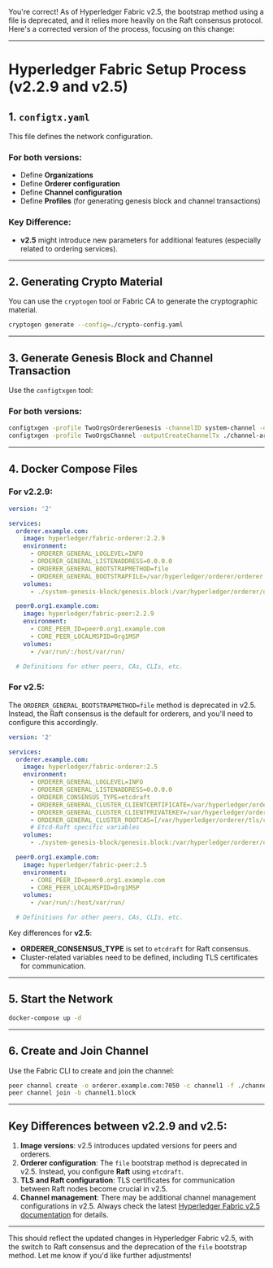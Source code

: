 You're correct! As of Hyperledger Fabric v2.5, the bootstrap method using a file is deprecated, and it relies more heavily on the Raft consensus protocol. Here's a corrected version of the process, focusing on this change:

---

# Hyperledger Fabric Setup Process (v2.2.9 and v2.5)

## 1. `configtx.yaml`

This file defines the network configuration.

### For both versions:
- Define **Organizations**
- Define **Orderer configuration**
- Define **Channel configuration**
- Define **Profiles** (for generating genesis block and channel transactions)

### Key Difference:
- **v2.5** might introduce new parameters for additional features (especially related to ordering services).

---

## 2. Generating Crypto Material

You can use the `cryptogen` tool or Fabric CA to generate the cryptographic material.

```bash
cryptogen generate --config=./crypto-config.yaml
```

---

## 3. Generate Genesis Block and Channel Transaction

Use the `configtxgen` tool:

### For both versions:
```bash
configtxgen -profile TwoOrgsOrdererGenesis -channelID system-channel -outputBlock ./system-genesis-block/genesis.block
configtxgen -profile TwoOrgsChannel -outputCreateChannelTx ./channel-artifacts/channel1.tx -channelID channel1
```

---

## 4. Docker Compose Files

### For v2.2.9:
```yaml
version: '2'

services:
  orderer.example.com:
    image: hyperledger/fabric-orderer:2.2.9
    environment:
      - ORDERER_GENERAL_LOGLEVEL=INFO
      - ORDERER_GENERAL_LISTENADDRESS=0.0.0.0
      - ORDERER_GENERAL_BOOTSTRAPMETHOD=file
      - ORDERER_GENERAL_BOOTSTRAPFILE=/var/hyperledger/orderer/orderer.genesis.block
    volumes:
      - ./system-genesis-block/genesis.block:/var/hyperledger/orderer/orderer.genesis.block

  peer0.org1.example.com:
    image: hyperledger/fabric-peer:2.2.9
    environment:
      - CORE_PEER_ID=peer0.org1.example.com
      - CORE_PEER_LOCALMSPID=Org1MSP
    volumes:
      - /var/run/:/host/var/run/

  # Definitions for other peers, CAs, CLIs, etc.
```

### For v2.5:

The `ORDERER_GENERAL_BOOTSTRAPMETHOD=file` method is deprecated in v2.5. Instead, the Raft consensus is the default for orderers, and you'll need to configure this accordingly.

```yaml
version: '2'

services:
  orderer.example.com:
    image: hyperledger/fabric-orderer:2.5
    environment:
      - ORDERER_GENERAL_LOGLEVEL=INFO
      - ORDERER_GENERAL_LISTENADDRESS=0.0.0.0
      - ORDERER_CONSENSUS_TYPE=etcdraft
      - ORDERER_GENERAL_CLUSTER_CLIENTCERTIFICATE=/var/hyperledger/orderer/tls/server.crt
      - ORDERER_GENERAL_CLUSTER_CLIENTPRIVATEKEY=/var/hyperledger/orderer/tls/server.key
      - ORDERER_GENERAL_CLUSTER_ROOTCAS=[/var/hyperledger/orderer/tls/ca.crt]
      # Etcd-Raft specific variables
    volumes:
      - ./system-genesis-block/genesis.block:/var/hyperledger/orderer/orderer.genesis.block

  peer0.org1.example.com:
    image: hyperledger/fabric-peer:2.5
    environment:
      - CORE_PEER_ID=peer0.org1.example.com
      - CORE_PEER_LOCALMSPID=Org1MSP
    volumes:
      - /var/run/:/host/var/run/

  # Definitions for other peers, CAs, CLIs, etc.
```

Key differences for **v2.5**:
- **ORDERER_CONSENSUS_TYPE** is set to `etcdraft` for Raft consensus.
- Cluster-related variables need to be defined, including TLS certificates for communication.

---

## 5. Start the Network

```bash
docker-compose up -d
```

---

## 6. Create and Join Channel

Use the Fabric CLI to create and join the channel:

```bash
peer channel create -o orderer.example.com:7050 -c channel1 -f ./channel-artifacts/channel1.tx --tls --cafile $ORDERER_CA
peer channel join -b channel1.block
```

---

## Key Differences between v2.2.9 and v2.5:

1. **Image versions**: v2.5 introduces updated versions for peers and orderers.
2. **Orderer configuration**: The `file` bootstrap method is deprecated in v2.5. Instead, you configure **Raft** using `etcdraft`.
3. **TLS and Raft configuration**: TLS certificates for communication between Raft nodes become crucial in v2.5.
4. **Channel management**: There may be additional channel management configurations in v2.5. Always check the latest [Hyperledger Fabric v2.5 documentation](https://hyperledger-fabric.readthedocs.io) for details.

---

This should reflect the updated changes in Hyperledger Fabric v2.5, with the switch to Raft consensus and the deprecation of the `file` bootstrap method. Let me know if you'd like further adjustments!